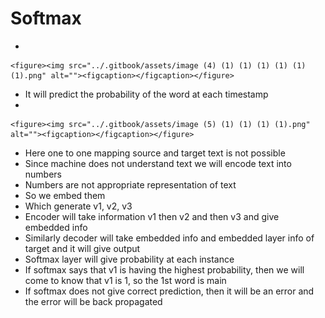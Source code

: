 # Softmax

*

    <figure><img src="../.gitbook/assets/image (4) (1) (1) (1) (1) (1) (1).png" alt=""><figcaption></figcaption></figure>
* It will predict the probability of the word at each timestamp
*

    <figure><img src="../.gitbook/assets/image (5) (1) (1) (1) (1).png" alt=""><figcaption></figcaption></figure>
* Here one to one mapping source and target text is not possible
* Since machine does not understand text we will encode text into numbers
* Numbers are not appropriate representation of text
* So we embed them
* Which generate v1, v2, v3
* Encoder will take information v1 then v2 and then v3 and give embedded info
* Similarly decoder will take embedded info and embedded layer info of target and it will give output
* Softmax layer will give probability at each instance
* If softmax says that v1 is having the highest probability, then we will come to know that v1 is 1, so the 1st word is main
* If softmax does not give correct prediction, then it will be an error and the error will be back propagated

&#x20;

&#x20;

&#x20;
